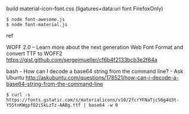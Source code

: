 build material-icon-font.css (ligatures+data:uri font FirefoxOnly)

```
$ node font-awesome.js
$ node font-material.js
```

ref

WOFF 2.0 – Learn more about the next generation Web Font Format and convert TTF to WOFF2
 https://gist.github.com/sergejmueller/cf6b4f2133bcb3e2f64a

bash - How can I decode a base64 string from the command line? - Ask Ubuntu
  http://askubuntu.com/questions/178521/how-can-i-decode-a-base64-string-from-the-command-line

```
$ curl -s https://fonts.gstatic.com/s/materialicons/v10/2fcrYFNaTjcS6g4U3t-Y5StnKWgpfO2iSkLzTz-AABg.ttf | base64 -w 0
```
